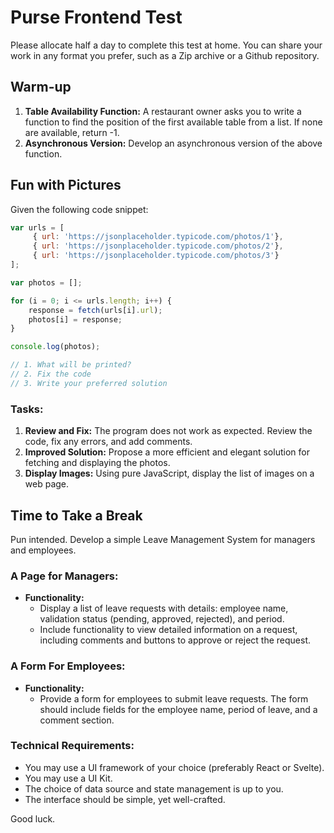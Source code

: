 
# Purse Frontend Test

Please allocate half a day to complete this test at home. You can share your work in any format you prefer, such as a Zip archive or a Github repository.

## Warm-up

1.  **Table Availability Function:** A restaurant owner asks you to write a function to find the position of the first available table from a list. If none are available, return -1.
2.  **Asynchronous Version:** Develop an asynchronous version of the above function.

## Fun with Pictures

Given the following code snippet:

```javascript
var urls = [  
     { url: 'https://jsonplaceholder.typicode.com/photos/1'}, 
     { url: 'https://jsonplaceholder.typicode.com/photos/2'}, 
     { url: 'https://jsonplaceholder.typicode.com/photos/3'}
];  

var photos = [];

for (i = 0; i <= urls.length; i++) { 
    response = fetch(urls[i].url); 
    photos[i] = response;
}

console.log(photos);

// 1. What will be printed?
// 2. Fix the code
// 3. Write your preferred solution
```

### Tasks:

1.  **Review and Fix:** The program does not work as expected. Review the code, fix any errors, and add comments.
2.  **Improved Solution:** Propose a more efficient and elegant solution for fetching and displaying the photos.
3.  **Display Images:** Using pure JavaScript, display the list of images on a web page.

## Time to Take a Break

Pun intended. Develop a simple Leave Management System for managers and employees.

### A Page for Managers:

-   **Functionality:**
    -   Display a list of leave requests with details: employee name, validation status (pending, approved, rejected), and period.
    -   Include functionality to view detailed information on a request, including comments and buttons to approve or reject the request.

### A Form For Employees:

-   **Functionality:**
    -   Provide a form for employees to submit leave requests. The form should include fields for the employee name, period of leave, and a comment section.

### Technical Requirements:

-   You may use a UI framework of your choice (preferably React or Svelte).
-   You may use a UI Kit.
-   The choice of data source and state management is up to you.
-   The interface should be simple, yet well-crafted.

Good luck.
